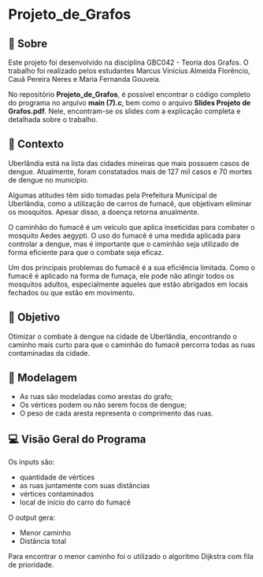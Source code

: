# Projeto_de_Grafos 

## 📃 Sobre

Este projeto foi desenvolvido na disciplina GBC042 - Teoria dos Grafos. O trabalho foi realizado pelos estudantes Marcus Vinícius Almeida Florêncio, Cauã Pereira Neres e Maria Fernanda Gouveia.

No repositório **Projeto_de_Grafos**, é possível encontrar o código completo do programa no arquivo **main (7).c**, bem como o arquivo **Slides Projeto de Grafos.pdf**. Nele, encontram-se os slides com a explicação completa e detalhada sobre o trabalho.

## 📖 Contexto
Uberlândia está na lista das cidades mineiras que mais possuem casos de dengue. Atualmente, foram constatados mais de 127 mil casos e 70 mortes de dengue no município.

Algumas atitudes têm sido tomadas pela Prefeitura Municipal de Uberlândia, como a utilização de carros de fumacê, que objetivam eliminar os mosquitos. Apesar disso, a doença retorna anualmente. 

O caminhão do fumacê é um veículo que aplica inseticidas para combater o mosquito Aedes aegypti. O uso do fumacê é uma medida aplicada para controlar a dengue, mas é importante que o caminhão seja utilizado de forma eficiente para que o combate seja eficaz. 

Um dos principais problemas do fumacê é a sua eficiência limitada. Como o fumacê é aplicado na forma de fumaça, ele pode não atingir todos os mosquitos adultos, especialmente aqueles que estão abrigados em locais fechados ou que estão em movimento.


## 🎯 Objetivo
Otimizar o combate à dengue na cidade de Uberlândia, encontrando o caminho mais curto para que o caminhão do fumacê percorra todas as ruas contaminadas da cidade.

## 🧠 Modelagem
- As ruas são modeladas como arestas do grafo;
- Os vértices podem ou não serem focos de dengue;
- O peso de cada aresta representa o comprimento das ruas.

## 💻 Visão Geral do Programa
Os inputs são:
- quantidade de vértices
- as ruas juntamente com suas distâncias
- vértices contaminados
- local de início do carro do fumacê

O output gera:
- Menor caminho
- Distância total

Para encontrar o menor caminho foi o utilizado o algoritmo Dijkstra com fila de prioridade.
